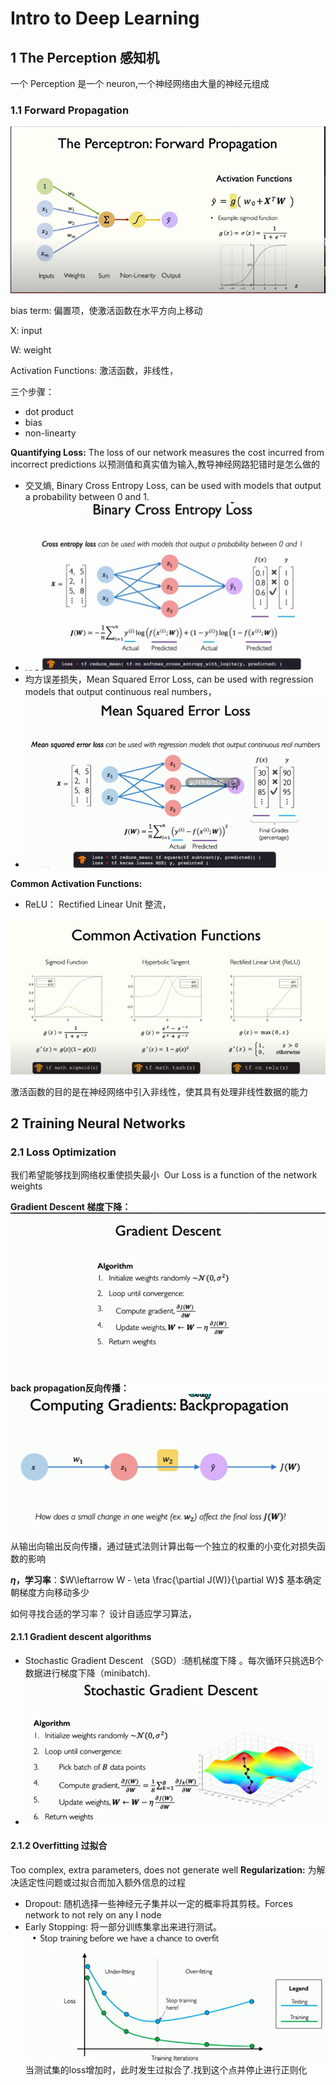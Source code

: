 # Intro to Deep Learning

## 1 The Perception 感知机

一个 Perception 是一个 neuron,一个神经网络由大量的神经元组成

### 1.1 Forward Propagation
![](assets/Ch1%20Intro%20to%20Deep%20Learning/file-20250206134624675.png)

bias term: 偏置项，使激活函数在水平方向上移动

X: input

W: weight

Activation Functions: 激活函数，非线性，

三个步骤：
- dot product
- bias
- non-linearty

**Quantifying Loss:**
The loss of our network measures the cost incurred from incorrect predictions
以预测值和真实值为输入,教导神经网路犯错时是怎么做的

- 交叉熵, Binary Cross Entropy Loss, can be used with models that output a probability  between 0 and 1.
- ![500](assets/Ch1%20Intro%20to%20Deep%20Learning/6b7f6a08594ec2bcb85ac0fe6504a28.jpg)
- 均方误差损失，Mean Squared Error Loss, can be used with regression models that output continuous real numbers，
- ![500](assets/Ch1%20Intro%20to%20Deep%20Learning/file-20250216205502570.png)

**Common Activation Functions:**

- ReLU： Rectified Linear Unit 整流，

![](assets/Ch1%20Intro%20to%20Deep%20Learning/file-20250206135638356.png)

激活函数的目的是在神经网络中引入非线性，使其具有处理非线性数据的能力 

## 2 Training Neural Networks

### 2.1 Loss Optimization

我们希望能够找到网络权重使损失最小
​
Our Loss is a function of the network weights

**Gradient Descent 梯度下降：**
![500](assets/Ch1%20Intro%20to%20Deep%20Learning/file-20250216210736223.png)
**back propagation反向传播：**
![500](assets/Ch1%20Intro%20to%20Deep%20Learning/file-20250216211404129.png)
从输出向输出反向传播，通过链式法则计算出每一个独立的权重的小变化对损失函数的影响

**$\eta$，学习率**：$W\leftarrow W - \eta \frac{\partial J(W)}{\partial W}$
基本确定朝梯度方向移动多少

如何寻找合适的学习率？
设计自适应学习算法，

#### 2.1.1 Gradient descent algorithms

- Stochastic Gradient Descent （SGD）:随机梯度下降 。每次循环只挑选B个数据进行梯度下降（minibatch).
- ![500](assets/Ch1%20Intro%20to%20Deep%20Learning/file-20250217085540763.png)
#### 2.1.2 Overfitting 过拟合
Too complex, extra parameters, does not generate well
**Regularization:**
为解决适定性问题或过拟合而加入额外信息的过程

- Dropout: 随机选择一些神经元子集并以一定的概率将其剪枝。Forces network to not rely on any I node
- Early Stopping: 将一部分训练集拿出来进行测试。![500](assets/Ch1%20Intro%20to%20Deep%20Learning/file-20250217091109169.png)当测试集的loss增加时，此时发生过拟合了.找到这个点并停止进行正则化